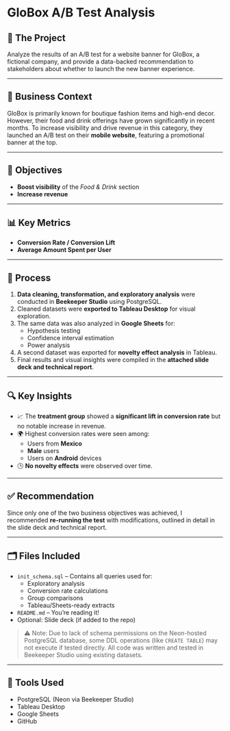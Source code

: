 # GloBox A/B Test Analysis

## 🧪 The Project  
Analyze the results of an A/B test for a website banner for GloBox, a fictional company, and provide a data-backed recommendation to stakeholders about whether to launch the new banner experience.

---

## 🏢 Business Context  
GloBox is primarily known for boutique fashion items and high-end decor. However, their food and drink offerings have grown significantly in recent months. To increase visibility and drive revenue in this category, they launched an A/B test on their **mobile website**, featuring a promotional banner at the top.

---

## 🎯 Objectives  
- **Boost visibility** of the *Food & Drink* section  
- **Increase revenue**

---

## 📊 Key Metrics  
- **Conversion Rate / Conversion Lift**  
- **Average Amount Spent per User**

---

## 🧠 Process  
1. **Data cleaning, transformation, and exploratory analysis** were conducted in **Beekeeper Studio** using PostgreSQL.
2. Cleaned datasets were **exported to Tableau Desktop** for visual exploration.
3. The same data was also analyzed in **Google Sheets** for:
   - Hypothesis testing  
   - Confidence interval estimation  
   - Power analysis
4. A second dataset was exported for **novelty effect analysis** in Tableau.
5. Final results and visual insights were compiled in the **attached slide deck and technical report**.

---

## 🔍 Key Insights  
- 📈 The **treatment group** showed a **significant lift in conversion rate** but no notable increase in revenue.
- 🌍 Highest conversion rates were seen among:
  - Users from **Mexico**
  - **Male** users
  - Users on **Android** devices
- 🕒 **No novelty effects** were observed over time.

---

## ✅ Recommendation  
Since only one of the two business objectives was achieved, I recommended **re-running the test** with modifications, outlined in detail in the slide deck and technical report.

---

## 🗂 Files Included

- `init_schema.sql` – Contains all queries used for:
  - Exploratory analysis
  - Conversion rate calculations
  - Group comparisons
  - Tableau/Sheets-ready extracts
- `README.md` – You’re reading it!
- Optional: Slide deck (if added to the repo)

> ⚠️ Note: Due to lack of schema permissions on the Neon-hosted PostgreSQL database, some DDL operations (like `CREATE TABLE`) may not execute if tested directly. All code was written and tested in Beekeeper Studio using existing datasets.

---

## 🧰 Tools Used
- PostgreSQL (Neon via Beekeeper Studio)
- Tableau Desktop
- Google Sheets
- GitHub
